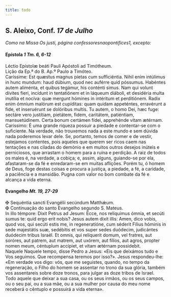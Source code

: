 ```yaml
---
title: todo
---
```

<h2 class="text-center">S. Aleixo, Conf. <em>17 de Julho</em></h2>

<em>Como na Missa Os justi, página confessoresnaopontifices1, excepto:</em>

<h4 class="text-center">Epístola <em>1 Tm. 6, 6-12</em></h4>
<div class="container-fluid">
<div class="row">
<div class="text-justify">
Léctio Epístolæ beáti Pauli Apóstoli ad Timótheum.
</div>
<div class="text-justify">
Lição da Ep.ª do B. Ap.º Paulo a Timóteo.
</div>
<div class="dropcap text-justify">
Caríssime: Est quæstus magnus píetas cum sufficiéntia. Nihil enim intúlimus in hunc mundum: haud dúbium, quod nec auférre quid póssumus. Habéntes autem aliménta, et quibus tegámur, his conténti simus. Nam qui volunt dívites fíeri, incídunt in tentatiónem et in láqueum diáboli, et desidéria multa inutília et nocíva: quæ mergunt hómines in intéritum et perditiónem. Radix enim ómnium malórum est cupíditas: quam quidam appeténtes, erravérunt a fide, et inseruérunt se dolóribus multis. Tu autem, o homo Dei, hæc fuge: sectáre vero justítiam, pietátem, fidem, caritátem, patiéntiam, mansuetúdinem. Certa bonum certámen fídei, apprehénde vitam ætérnam.
</div>
<div class="dropcap text-justify">
Caríssimo: É uma grande riqueza possuir a piedade e contentar-se com o suficiente. Na verdade, não trouxemos nada a este mundo e sem dúvida nada poderemos levar dele. Se, portanto, temos de comer e de vestir, estejamos contentes, pois aqueles que querem ser ricos caem nas tentações e nas ciladas do demónio e em muitos outros desejos inúteis e perniciosos, que arrastam o homem para a ruína e perdição. A raiz de todos os males é, na verdade, a cobiça; e, assim, alguns, guiando-se por ela, afastaram-se da fé e enredaram-se em muitas aflições. Porém tu, ó homem de Deus, foge destas coisas e procura a justiça, a piedade, a fé, a caridade, a paciência e a mansidão. Pugna com valor no bom combate da fé e alcança a vida eterna.
</div>
</div>
</div>

<h4 class="text-center">Evangelho <em>Mt. 19, 27-29</em></h4>
<div class="container-fluid">
<div class="row">
<div class="text-justify">
<span class="text-danger">&#10016;</span> Sequéntia sancti Evangélii secúndum Matthǽum. 
</div>
<div class="text-justify">
<span class="text-danger">&#10016;</span> Continuação do santo Evangelho segundo S. Mateus.
</div>
<div class="dropcap text-justify">
In illo témpore: Dixit Petrus ad Jesum: Ecce, nos relíquimus ómnia, et secúti sumus te: quid ergo erit nobis? Jesus autem dixit illis: Amen, dico vobis, quod vos, qui secúti estis me, in regeneratióne, cum séderit Fílius hóminis in sede majestátis suæ, sedébitis et vos super sedes duódecim, judicántes duódecim tribus Israël. Et omnis, qui relíquerit domum, vel fratres, aut soróres, aut patrem, aut matrem, aut uxórem, aut fílios, aut agros, propter nomen meum, céntuplum accípiet, et vitam ætérnam possidebit.
</div>
<div class="dropcap text-justify">
Naquele Naquele tempo, disse Pedro a Jesus: «Eis que deixámos tudo e Vos seguimos. Que recompensa teremos por isso?». Jesus respondeu-lhe: «Em verdade vos digo: vós, que me seguistes, quando, no tempo da regeneração, o Filho do homem se assentar no trono da sua glória, também vos assentareis sobre doze tronos, para julgar as doze tribos de Israel. Todo aquele que deixar a sua casa, ou os seus irmãos, ou os seus campos, ou o seu pai, ou a sua mãe, ou a sua mulher por causa do meu nome receberá o cêntuplo e possuirá a vida eterna».
</div>
</div>
</div>